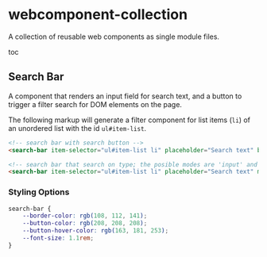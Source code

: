 # webcomponent-collection
A collection of reusable web components as single module files.

toc

## Search Bar
A component that renders an input field for search text, and a button to trigger a filter search for DOM elements on the page. 

The following markup will generate a filter component for list items (`li`) of an unordered list with the id `ul#item-list`.

```html
<!-- search bar with search button -->
<search-bar item-selector="ul#item-list li" placeholder="Search text" button-text="Search!"></search-bar>

<!-- search bar that search on type; the posible modes are 'input' and 'click' -->
<search-bar item-selector="ul#item-list li" placeholder="Search text" mode="input"></search-bar>
```

### Styling Options
```css
search-bar {
    --border-color: rgb(108, 112, 141);
    --button-color: rgb(208, 208, 208);
    --button-hover-color: rgb(163, 181, 253);
    --font-size: 1.1rem;
}
```